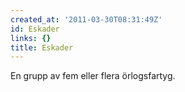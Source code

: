 ```yaml
---
created_at: '2011-03-30T08:31:49Z'
id: Eskader
links: {}
title: Eskader
---
```


En grupp av fem eller flera örlogsfartyg.
